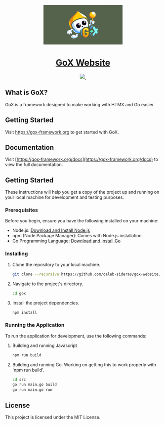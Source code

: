 <p align="center">
  <a href="https://gox-framework.org">
    <picture>
      <img src="/static/assets/gox-mascot-hor.png" height="128">
    </picture>
    <h1 align="center">GoX Website</h1>
  </a>
</p>

<p align="center">
  <a aria-label="GoX logo" href="https://gox-framework.org">
    <img src="https://img.shields.io/badge/MADE%20BY%20Caleb%20Sideras-000000.svg?style=for-the-badge&logo=Go&labelColor=000">
  </a>
  <a aria-label="License">
    <img alt="" src="https://img.shields.io/npm/l/next.svg?style=for-the-badge&labelColor=000000">
  </a>
</p>

## What is GoX?

GoX is a framework designed to make working with HTMX and Go easier

## Getting Started

Visit <a aria-label="next.js learn" href="https://gox-framework.org">https://gox-framework.org</a> to get started with GoX.

## Documentation

Visit [https://gox-framework.org/docs](https://gox-framework.org/docs) to view the full documentation.

## Getting Started

These instructions will help you get a copy of the project up and running on your local machine for development and testing purposes.

### Prerequisites

Before you begin, ensure you have the following installed on your machine:

- Node.js: [Download and Install Node.js](https://nodejs.org/)
- npm (Node Package Manager): Comes with Node.js installation.
- Go Programming Language: [Download and Install Go](https://golang.org/doc/install)


### Installing

1. Clone the repository to your local machine.

   ```bash
   git clone --recursive https://github.com/caleb-sideras/gox-website.git
   ```

2. Navigate to the project's directory.

   ```bash
   cd gox
   ```

3. Install the project dependencies.

   ```bash
   npm install
   ```

### Running the Application

To run the application for development, use the following commands:

1. Building and running Javascript

   ```bash
   npm run build
   ```

2. Building and running Go. Working on getting this to work properly with 'npm run build'.

   ```bash
   cd src
   go run main.go build
   go run main.go run
   ```

## License
This project is licensed under the MIT License.
